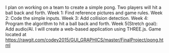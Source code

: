 I plan on working on a team to create a simple pong. Two players will hit a ball back and forth.
Week 1: Find reference pictures and game rules.
Week 2: Code the simple inputs.
Week 3: Add collision detection.
Week 4: Program the algorithm to hit a ball back and forth.
Week 5(Stretch goal): Add audio/AI.
I will create a web-based application using THREE.js.
Game located at https://rawgit.com/codey2015/GUI_GRAPHICS/master/FinalProject/pong.html

